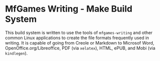 # MfGames Writing - Make Build System

This build system is written to use the tools of `mfgames-writing` and other common Linux applications to create the file formats frequently used in writing. It is capable of going from Creole or Markdown to Microsof Word, OpenOffice.org/Libreoffice, PDF (via `xelatex`), HTML, ePUB, and Mobi (via `kindlegen`).